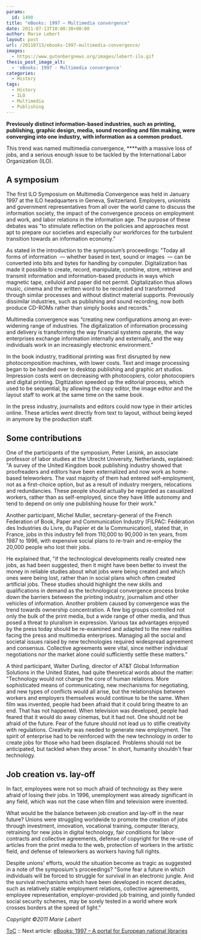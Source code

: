 ```yaml
---
params:
  id: 1490
title: "eBooks: 1997 – Multimedia convergence"
date: 2011-07-13T10:08:38+00:00
author: Marie Lebert
layout: post
url: /20110713/ebooks-1997-multimedia-convergence/
images:
  - https://www.gutenbergnews.org/images/lebert-ilo.gif
thesis_post_image_alt:
  - 'eBooks: 1997 - Multimedia convergence'
categories:
  - History
tags:
  - History
  - ILO
  - Multimedia
  - Publishing
---
```

**Previously distinct information-based industries, such as printing, publishing, graphic design, media, sound recording and film making, were converging into one industry, with information as a common product.**

This trend was named multimedia convergence, ****with a massive loss of jobs, and a serious enough issue to be tackled by the International Labor Organization (ILO).

## A symposium

The first ILO Symposium on Multimedia Convergence was held in January 1997 at the ILO headquarters in Geneva, Switzerland. Employers, unionists and government representatives from all over the world came to discuss the information society, the impact of the convergence process on employment and work, and labor relations in the information age. The purpose of these debates was "to stimulate reflection on the policies and approaches most apt to prepare our societies and especially our workforces for the turbulent transition towards an information economy."

As stated in the introduction to the symposium’s proceedings: "Today all forms of information  — whether based in text, sound or images  — can be converted into bits and bytes for handling by computer. Digitalization has made it possible to create, record, manipulate, combine, store, retrieve and transmit information and information-based products in ways which magnetic tape, celluloid and paper did not permit. Digitalization thus allows music, cinema and the written word to be recorded and transformed through similar processes and without distinct material supports. Previously dissimilar industries, such as publishing and sound recording, now both produce CD-ROMs rather than simply books and records."<!--more-->

Multimedia convergence was “creating new configurations among an ever-widening range of industries. The digitalization of information processing and delivery is transforming the way financial systems operate, the way enterprises exchange information internally and externally, and the way individuals work in an increasingly electronic environment."

In the book industry, traditional printing was first disrupted by new photocomposition machines, with lower costs. Text and image processing began to be handed over to desktop publishing and graphic art studios. Impression costs went on decreasing with photocopiers, color photocopiers and digital printing. Digitization speeded up the editorial process, which used to be sequential, by allowing the copy editor, the image editor and the layout staff to work at the same time on the same book.

In the press industry, journalists and editors could now type in their articles online. These articles went directly from text to layout, without being keyed in anymore by the production staff.

## Some contributions

One of the participants of the symposium, Peter Leisink, an associate professor of labor studies at the Utrecht University, Netherlands, explained: "A survey of the United Kingdom book publishing industry showed that proofreaders and editors have been externalized and now work as home-based teleworkers. The vast majority of them had entered self-employment, not as a first-choice option, but as a result of industry mergers, relocations and redundancies. These people should actually be regarded as casualized workers, rather than as self-employed, since they have little autonomy and tend to depend on only one publishing house for their work."

Another participant, Michel Muller, secretary-general of the French Federation of Book, Paper and Communication Industry (FILPAC: Fédération des Industries du Livre, du Papier et de la Communication), stated that, in France, jobs in this industry fell from 110,000 to 90,000 in ten years, from 1987 to 1996, with expensive social plans to re-train and re-employ the 20,000 people who lost their jobs.

He explained that, "if the technological developments really created new jobs, as had been suggested, then it might have been better to invest the money in reliable studies about what jobs were being created and which ones were being lost, rather than in social plans which often created artificial jobs. These studies should highlight the new skills and qualifications in demand as the technological convergence process broke down the barriers between the printing industry, journalism and other vehicles of information. Another problem caused by convergence was the trend towards ownership concentration. A few big groups controlled not only the bulk of the print media, but a wide range of other media, and thus posed a threat to pluralism in expression. Various tax advantages enjoyed by the press today should be re-examined and adapted to the new realities facing the press and multimedia enterprises. Managing all the social and societal issues raised by new technologies required widespread agreement and consensus. Collective agreements were vital, since neither individual negotiations nor the market alone could sufficiently settle these matters."

A third participant, Walter Durling, director of AT&T Global Information Solutions in the United States, had quite theoretical words about the matter: "Technology would not change the core of human relations. More sophisticated means of communicating, new mechanisms for negotiating, and new types of conflicts would all arise, but the relationships between workers and employers themselves would continue to be the same. When film was invented, people had been afraid that it could bring theatre to an end. That has not happened. When television was developed, people had feared that it would do away cinemas, but it had not. One should not be afraid of the future. Fear of the future should not lead us to stifle creativity with regulations. Creativity was needed to generate new employment. The spirit of enterprise had to be reinforced with the new technology in order to create jobs for those who had been displaced. Problems should not be anticipated, but tackled when they arose." In short, humanity shouldn't fear technology.

## Job creation vs. lay-off

In fact, employees were not so much afraid of technology as they were afraid of losing their jobs. In 1996, unemployment was already significant in any field, which was not the case when film and television were invented.

What would be the balance between job creation and lay-off in the near future? Unions were struggling worldwide to promote the creation of jobs through investment, innovation, vocational training, computer literacy, retraining for new jobs in digital technology, fair conditions for labor contracts and collective agreements, defense of copyright for the re-use of articles from the print media to the web, protection of workers in the artistic field, and defense of teleworkers as workers having full rights.

Despite unions' efforts, would the situation become as tragic as suggested in a note of the symposium's proceedings? "Some fear a future in which individuals will be forced to struggle for survival in an electronic jungle. And the survival mechanisms which have been developed in recent decades, such as relatively stable employment relations, collective agreements, employee representation, employer-provided job training, and jointly funded social security schemes, may be sorely tested in a world where work crosses borders at the speed of light."

_Copyright ©2011 Marie Lebert_

[ToC](/20110707/marie-lebert-ebooks-1971-2011-toc/) :: Next article: [eBooks: 1997 – A portal for European national libraries](/20110714/ebooks-1997-a-portal-for-european-national-libraries/)
